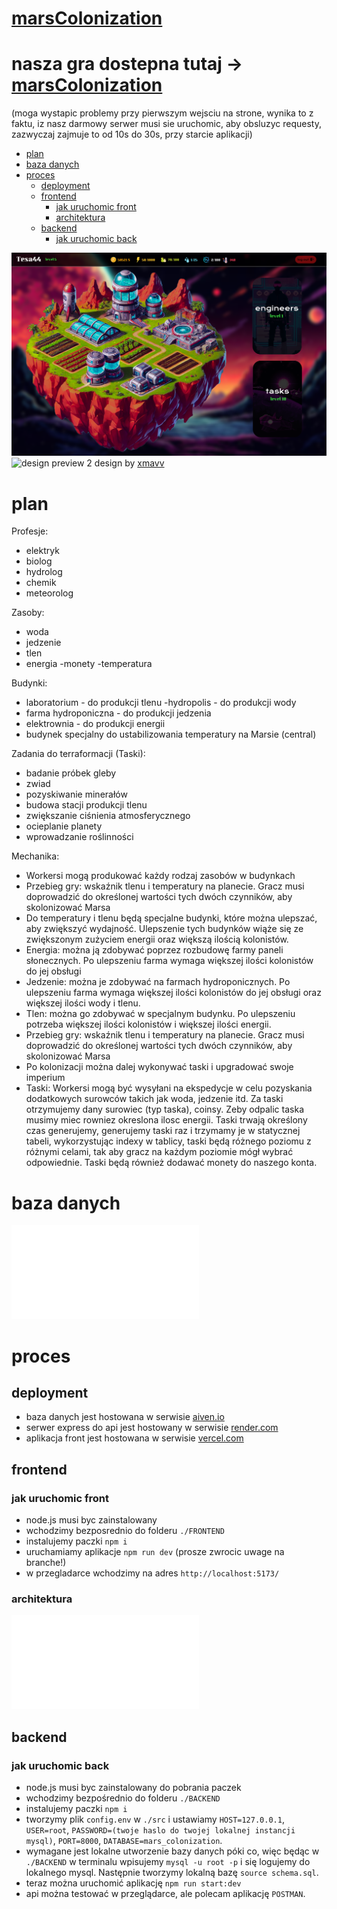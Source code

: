 # [marsColonization](https://marscolonization.vercel.app)

# nasza gra dostepna tutaj -> [marsColonization](https://marscolonization.vercel.app)
(moga wystapic problemy przy pierwszym wejsciu na strone, wynika to z faktu, iz nasz darmowy serwer musi sie uruchomic, aby obsluzyc requesty, zazwyczaj zajmuje to od 10s do 30s, przy starcie aplikacji)

- [plan](#plan)
- [baza danych](#baza-danych)
- [proces](#proces)
    - [deployment](#deployment)
    - [frontend](#frontend)
        - [jak uruchomic front](#jak-uruchomic-front)
        - [architektura](#architektura)
    - [backend](#backend)
        - [jak uruchomic back](#jak-uruchomic-back)

![design preview](./preview.png)
![design preview 2](https://github.com/user-attachments/assets/d916d94d-39bc-4133-bfbc-7ead16de2ad1)
design by [xmavv](https://github.com/xmavv)

# plan

Profesje:
- elektryk
- biolog
- hydrolog
- chemik
- meteorolog

Zasoby:
- woda
- jedzenie
- tlen
- energia
-monety
-temperatura

Budynki:
- laboratorium - do produkcji tlenu
-hydropolis - do produkcji wody
- farma hydroponiczna - do produkcji jedzenia
- elektrownia - do produkcji energii
- budynek specjalny do ustabilizowania temperatury na Marsie (central)

Zadania do terraformacji (Taski):
- badanie próbek gleby
- zwiad
- pozyskiwanie minerałów
- budowa stacji produkcji tlenu
- zwiększanie ciśnienia atmosferycznego
- ocieplanie planety
- wprowadzanie roślinności

Mechanika:
- Workersi mogą produkować każdy rodzaj zasobów w budynkach
- Przebieg gry: wskaźnik tlenu i temperatury na planecie. Gracz musi doprowadzić do określonej wartości tych dwóch czynników, aby skolonizować Marsa
- Do temperatury i tlenu będą specjalne budynki, które można ulepszać, aby zwiększyć wydajność. Ulepszenie tych budynków wiąże się ze zwiększonym zużyciem energii oraz większą ilością kolonistów.
- Energia: można ją zdobywać poprzez rozbudowę farmy paneli słonecznych. Po ulepszeniu farma wymaga większej ilości kolonistów do jej obsługi
- Jedzenie: można je zdobywać na farmach hydroponicznych. Po ulepszeniu farma wymaga większej ilości kolonistów do jej obsługi oraz większej ilości wody i tlenu.
- Tlen: można go zdobywać w specjalnym budynku. Po ulepszeniu potrzeba większej ilości kolonistów i większej ilości energii.
- Przebieg gry: wskaźnik tlenu i temperatury na planecie. Gracz musi doprowadzić do określonej wartości tych dwóch czynników, aby skolonizować Marsa
- Po kolonizacji można dalej wykonywać taski i upgradować swoje imperium
- Taski: Workersi mogą być wysyłani na ekspedycje w celu pozyskania dodatkowych surowców takich jak woda, jedzenie itd. Za taski otrzymujemy dany surowiec (typ taska), coinsy. Zeby odpalic taska musimy miec rowniez okreslona ilosc energii. Taski trwają określony czas generujemy, generujemy taski raz i trzymamy je w statycznej tabeli, wykorzystując indexy w tablicy, taski będą różnego poziomu z różnymi celami, tak aby gracz na każdym poziomie mógł wybrać odpowiednie. Taski będą również dodawać monety do naszego konta.

# baza danych

![baza danych](./data_base_diagram.pdf)

# proces

## deployment

- baza danych jest hostowana w serwisie [aiven.io](https://aiven.io/)
- serwer express do api jest hostowany w serwisie [render.com](https://render.com/)
- aplikacja front jest hostowana w serwisie [vercel.com](https://vercel.com)

## frontend

### jak uruchomic front

- node.js musi byc zainstalowany
- wchodzimy bezposrednio do folderu `./FRONTEND`
- instalujemy paczki `npm i`
- uruchamiamy aplikacje `npm run dev` (prosze zwrocic uwage na branche!)
- w przegladarce wchodzimy na adres `http://localhost:5173/`

### architektura 

![front architecture](./front-architecture.pdf)

## backend

### jak uruchomic back

- node.js musi byc zainstalowany do pobrania paczek
- wchodzimy bezpośrednio do folderu `./BACKEND`
- instalujemy paczki `npm i`
- tworzymy plik `config.env` w `./src` i ustawiamy `HOST=127.0.0.1`, `USER=root`, `PASSWORD=(twoje haslo do twojej lokalnej instancji mysql)`,  `PORT=8000`, `DATABASE=mars_colonization`.
- wymagane jest lokalne utworzenie bazy danych póki co, więc będąc w `./BACKEND` w terminalu wpisujemy `mysql -u root -p` i się logujemy do lokalnego mysql. Następnie tworzymy lokalną bazę `source schema.sql`.
- teraz można uruchomić aplikację `npm run start:dev`
- api można testować w przeglądarce, ale polecam aplikację `POSTMAN`.
